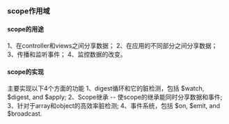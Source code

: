 ### scope作用域
#### scope的用途
1、在controller和views之间分享数据；
2、在应用的不同部分之间分享数据；
3、传播和监听事件；
4、监控数据的改变。

#### scope的实现
主要实现以下4个方面的功能
1、digest循环和它的脏检测，包括 $watch, $digest, and $apply;
2、Scope继承 -- 使scope的继承能同时分享数据和事件;
3、针对于array和object的高效率脏检测;
4、事件系统，包括 $on, $emit, and $broadcast.


